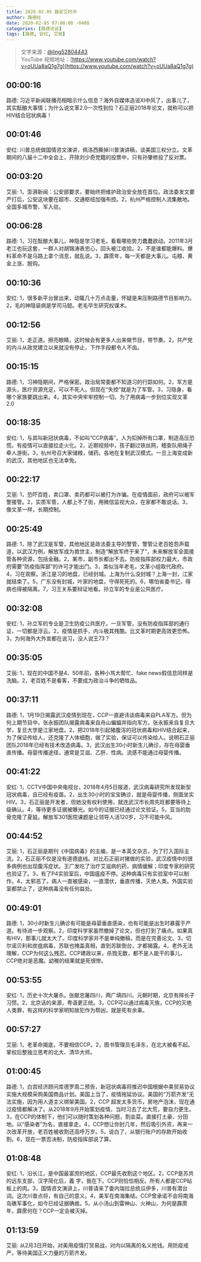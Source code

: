 ```yaml
---
title: 2020.02.05 路安艾时评
author: 路德社
date: 2020-02-05 07:00:00 -0400
categories: [路德访谈]
tags: [路德, 安红, 艾丽]
---
```


> 文字来源：[@ling52804443](https://twitter.com/ling52804443)  
> YouTube 视频地址：[https://www.youtube.com/watch?v=oUUa8aQ1g7g](https://www.youtube.com/watch?v=oUUa8aQ1g7g)

## 00:00:16

路德: 习近平新闻联播亮相暗示什么信息？海外自媒体造谣XI中风了，出事儿了，其实酝酿大事情；为什么说文革2.0一次性到位？石正丽2018年论文，就称可以把HIV结合冠状病毒！

## 00:01:46

安红: 川普总统做国情咨文演讲，佩洛西撕掉川普演讲稿，谈美国三权分立。文革期间的八届十二中全会上，开除刘少奇党籍的投票中，只有孙肇修投了反对票。

## 00:03:20

艾丽: 1，澎湃新闻：公安部要求，要始终把维护政治安全放在首位。政法委发文要严打后，公安这块要在超市、交通枢纽加强布控。2，杭州严格控制人流集散地。全国多城市警、军入驻。

## 00:06:28

路德: 1，习在酝酿大事儿，神隐是学习老毛，看看哪些势力蠢蠢欲动。2011年3月老江也玩这套，一群人对胡锦涛表忠心，回头被江收拾。2，不是谁都能爆料。爆料革命不是马路上拿个消息，就乱说。3，霹雳年，每一天都是大事儿。屯粮、黄金上涨、脱钩。

## 00:10:36

安红: 1，很多新平台冒出来，动辄几十万点击量，怀疑是来压制路德节目影响力。2，毛的神隐装病是学司马懿。老毛毕生研究权谋术。

## 00:12:56

艾丽: 1，走正道。擦亮眼睛，这时候会有更多人出来做节目，带节奏。2，共产党的内斗从政党建立以来就没有停止，下作手段都令人不齿。

## 00:15:15

路德: 1，习神隐期间，严格保密。政治局常委都不知道习的行踪如何。2，军方是源头，医疗资源充足，可以不死人。但现在“失控”就是为了军管。3，习隐身，看哪个家族要跳出来。4，其实中央牢牢控制一切。为了用病毒一步到位实现文革2.0

## 00:18:35

安红: 1，与其叫新冠状病毒，不如叫“CCP病毒”。人为扣掉所有口罩，制造高压恐慌。有疫情可以直接拉走火化。2，近期视频中，孩子翻过铁丝网，稽查队用绳子牵人游街。3，杭州号召大家储粮，储药。各地在复制武汉模式。一旦上海变成新的武汉，其他地区也无法幸免。

## 00:22:17

艾丽: 1，恐吓百姓，卖口罩、卖药都可以被打为诈骗。在疫情面前，政府可以被军警接管。2，实质军管，人都上不了街，用微信监视大众，在家都不敢说话。3，像文革一样，长期控制。

## 00:25:49

路德: 1，除了武汉是军管，其他地区是政法委主导的警管，警管让老百姓怨声载道，以武汉为例，解放军成为救世主，制造“解放军终于来了”，未来解放军全面接管各种资源，包括金融。2，某市，副市长都出不去。防疫指挥部权力最大，市政府需要“防疫指挥部”的许可才能出门。3，类似当年老毛，文革小组取代政府。4，习在观察。浙江是习的地盘，已经封城。上海为什么没封城？上海一封，江家就结束了。5，广东没有封城，叶家的地盘，守得死死的。6，哪怕省委书记，得病也得被隔离。7，习王关系要辩证地看。孙立军的专业是公共医疗。

## 00:32:08

安红: 1，孙立军的专业是卫生防疫公共医疗。一旦军管，没有防疫指挥部的通行证，一切都是浮云。2，疫情是抓手，内斗极其残酷。比文革时期更高效更恐怖。3，为何海外大外宣都在说习，没人说王73？

## 00:35:05

艾丽: 1，现在的中国不是4、50年前，各种小骂大帮忙、fake news假信息同样是洗脑。2，老百姓不是看客，不要成为政治斗争的牺牲品。

## 00:37:11

路德: 1，1月19日揭露武汉疫情到现在，CCP一直避讳谈病毒来自PLA军方。但为何上期节目中，张永振团队揭露病毒来自舟山蝙蝠并指向军方。张永振来自复旦大学，复旦大学是江家地盘。2，把2018年引起猪腹泻的冠状病毒和HIV结合起来，为了保证传给人，还克隆了人体细胞，做了实验，保证可以传染给人。说明石正丽团队2018年已经有技术改造病毒。3，武汉出生30小时新生儿确诊，存在母婴垂直传播。母婴传播途径，通常是艾滋、乙肝、性病。流感不能通过母婴传播。

## 00:41:22

安红: 1，CCTV中国中央电视台，2018年4月5日报道，武汉病毒研究所发现新型冠状病毒，且已经有疫苗。2，出生30小时的宝宝确诊，就是母婴传播，侧面坐实HIV。3，石正丽是开发者，但她没有权利使用，就连武汉市长周先旺都要等待上级确认。4，等待更多证据被曝光。如今的证据已经通过论文验证。5，亚当的肋骨克隆了夏娃。解放军301医院课题是让领导人活120岁，习不可能中风。

## 00:44:52

艾丽: 1，石正丽是期刊《中国病毒》的主编，是一本英文杂志，为了打入国际主流。2，石正丽不仅是没有道德底线。对比石正丽对猪做的实验，武汉疫情中的很多病例也出现腹泻症状。王广发吃了治疗艾滋病的药，病情缓解；印度专家的研究也验证了。3，有了P4实验室后，中国瘟疫不停。这种病毒只有实验室中可以制作。4，太邪恶了。病人一直被感染，一直潜伏，垂直传播，灭绝人类。外国实验室都禁止了，这种病毒没有任何益处。

## 00:49:01

路德: 1，30小时新生儿确诊有可能是母婴垂直感染，也有可能是出生时暴露于产道。有待进一步观察。2，印度科学家虽然撤掉了论文，但也打到了痛点。如果真有HIV，那事儿就太大了。印度科学家并不是单纯撤稿，而是在完善论文。3，切尔诺贝利和炭疽病毒，苏联也掩盖真相，直到苏联倒台，才都揭露。4，老外无法理解，CCP为何这么残忍。CCP建政以来，杀戮无数，都不是人能干的事儿，CCP绝对是恶魔。幼稚的结果就是死很惨。

## 00:53:55

安红: 1，历史十次大屠杀。张献忠屠四川，两广填四川。元朝时期，北京有摔长子习惯。2，北京话的来源，粤语更正统。3，CCP可以通过病毒灭族，CCP的灭绝人类罪，有这样的科学家明知故犯作为帮凶，就是死有余辜。

## 00:57:27

艾丽: 1，老革命揭底，不要相信CCP。2，图书管理员毛泽东，在北大被看不起。掌权后整独立思考的北大、清华大师。

## 01:00:45

路德: 1，白宫经济顾问库德罗周二预告，新冠状病毒将推迟中国根据中美贸易协议实施大规模采购美国商品计划。美国上当了，疫情拖延协议。美国的“万箭齐发”无法实施，因为用人道主义绑架美国。2，CCP 超发太多货币，房地产泡沫，现在通过疫情都解决了。从2018年9月开始策划疫情，当时习去了北大荒，要自力更生。3，在CCP的体制下，他们可以随时策划各种问题，割韭菜。直接打土豪、分田地。以“感染者”为名，直接拿走。4，CCP想让你封几年，然后吸引外资，再来一次改革开放，老百姓被收割还高呼万岁。5，说白了，从银行账户的存款开始收割。6，现在一票否决制，防疫指挥部说了算。

## 01:08:48

安红: 1，沿长江，是中国最富庶的地区，CCP最先收割这个地区。2，CCP是苏共的远东支部，汉字简化后，義 字，我在下。CCP则恰恰相反。所有人都是CCP砧板上的肉。3，国情咨文演讲上，川普请来了委内瑞拉总统瓜伊多，川普有潜台词。这次川普点将，有自己的意义。4，美军在南海集结。CCP曾承诺不会将南海岛礁军事化，如今已经证据确凿。5，从小汤山到雷神山、火神山，为何是霹雳年，霹雳何在？CCP一定会被灭掉。

## 01:13:59

艾丽: 从2月3日开始，对美用疫情打贸易战，对内以隔离的名义抢钱。用防疫戒严。等待美国正义力量的万箭齐发。
